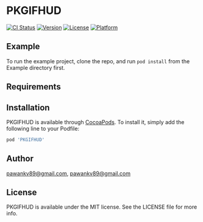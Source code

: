 # PKGIFHUD

[![CI Status](http://img.shields.io/travis/pawankv89@gmail.com/PKGIFHUD.svg?style=flat)](https://travis-ci.org/pawankv89@gmail.com/PKGIFHUD)
[![Version](https://img.shields.io/cocoapods/v/PKGIFHUD.svg?style=flat)](http://cocoapods.org/pods/PKGIFHUD)
[![License](https://img.shields.io/cocoapods/l/PKGIFHUD.svg?style=flat)](http://cocoapods.org/pods/PKGIFHUD)
[![Platform](https://img.shields.io/cocoapods/p/PKGIFHUD.svg?style=flat)](http://cocoapods.org/pods/PKGIFHUD)

## Example

To run the example project, clone the repo, and run `pod install` from the Example directory first.

## Requirements

## Installation

PKGIFHUD is available through [CocoaPods](http://cocoapods.org). To install
it, simply add the following line to your Podfile:

```ruby
pod 'PKGIFHUD'
```

## Author

pawankv89@gmail.com, pawankv89@gmail.com

## License

PKGIFHUD is available under the MIT license. See the LICENSE file for more info.
